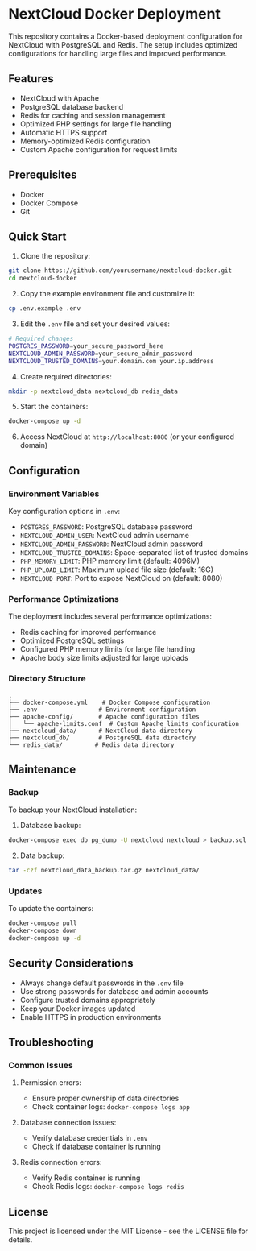 # NextCloud Docker Deployment

This repository contains a Docker-based deployment configuration for NextCloud with PostgreSQL and Redis. The setup includes optimized configurations for handling large files and improved performance.

## Features

- NextCloud with Apache
- PostgreSQL database backend
- Redis for caching and session management
- Optimized PHP settings for large file handling
- Automatic HTTPS support
- Memory-optimized Redis configuration
- Custom Apache configuration for request limits

## Prerequisites

- Docker
- Docker Compose
- Git

## Quick Start

1. Clone the repository:
```bash
git clone https://github.com/yourusername/nextcloud-docker.git
cd nextcloud-docker
```

2. Copy the example environment file and customize it:
```bash
cp .env.example .env
```

3. Edit the `.env` file and set your desired values:
```bash
# Required changes
POSTGRES_PASSWORD=your_secure_password_here
NEXTCLOUD_ADMIN_PASSWORD=your_secure_admin_password
NEXTCLOUD_TRUSTED_DOMAINS=your.domain.com your.ip.address
```

4. Create required directories:
```bash
mkdir -p nextcloud_data nextcloud_db redis_data
```

5. Start the containers:
```bash
docker-compose up -d
```

6. Access NextCloud at `http://localhost:8080` (or your configured domain)

## Configuration

### Environment Variables

Key configuration options in `.env`:

- `POSTGRES_PASSWORD`: PostgreSQL database password
- `NEXTCLOUD_ADMIN_USER`: NextCloud admin username
- `NEXTCLOUD_ADMIN_PASSWORD`: NextCloud admin password
- `NEXTCLOUD_TRUSTED_DOMAINS`: Space-separated list of trusted domains
- `PHP_MEMORY_LIMIT`: PHP memory limit (default: 4096M)
- `PHP_UPLOAD_LIMIT`: Maximum upload file size (default: 16G)
- `NEXTCLOUD_PORT`: Port to expose NextCloud on (default: 8080)

### Performance Optimizations

The deployment includes several performance optimizations:

- Redis caching for improved performance
- Optimized PostgreSQL settings
- Configured PHP memory limits for large file handling
- Apache body size limits adjusted for large uploads

### Directory Structure

```
.
├── docker-compose.yml    # Docker Compose configuration
├── .env                 # Environment configuration
├── apache-config/       # Apache configuration files
│   └── apache-limits.conf  # Custom Apache limits configuration
├── nextcloud_data/      # NextCloud data directory
├── nextcloud_db/        # PostgreSQL data directory
└── redis_data/         # Redis data directory
```

## Maintenance

### Backup

To backup your NextCloud installation:

1. Database backup:
```bash
docker-compose exec db pg_dump -U nextcloud nextcloud > backup.sql
```

2. Data backup:
```bash
tar -czf nextcloud_data_backup.tar.gz nextcloud_data/
```

### Updates

To update the containers:

```bash
docker-compose pull
docker-compose down
docker-compose up -d
```

## Security Considerations

- Always change default passwords in the `.env` file
- Use strong passwords for database and admin accounts
- Configure trusted domains appropriately
- Keep your Docker images updated
- Enable HTTPS in production environments

## Troubleshooting

### Common Issues

1. Permission errors:
   - Ensure proper ownership of data directories
   - Check container logs: `docker-compose logs app`

2. Database connection issues:
   - Verify database credentials in `.env`
   - Check if database container is running

3. Redis connection errors:
   - Verify Redis container is running
   - Check Redis logs: `docker-compose logs redis`

## License

This project is licensed under the MIT License - see the LICENSE file for details.